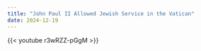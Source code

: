 ```yaml
---
title: "John Paul II Allowed Jewish Service in the Vatican"
date: 2024-12-19
---
```


{{< youtube r3wRZZ-pGgM >}}
